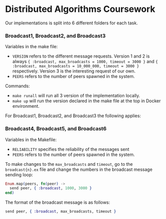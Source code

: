 # Distributed Algorithms Coursework

Our implementations is split into 6 different folders for each task.

### Broadcast1, Broadcast2, and Broadcast3
Variables in the make file:
- `VERSION` refers to the different message requests. Version 1 and 2 is always `{ :broadcast, max_broadcasts = 1000, timeout = 3000 }` and `{ :broadcast, max_broadcasts = 10_000_000, timeout = 3000 }` respectively. Version 3 is the interesting request of our own.
- `PEERS` refers to the number of peers spawned in the system.

Commands:
- `make runall` will run all 3 version of the implementation locally.
- `make up` will run the version declared in the make file at the top in Docker environment.

For Broadcast1, Broadcast2, and Broadcast3 the following applies:

### Broadcast4, Broadcast5, and Broadcast6

Variables in the Makefile:
- `RELIABILITY` specifies the reliability of the messages sent
- `PEERS` refers to the number of peers spawned in the system.

To make changes to the `max_broadcasts` and `timeout`, go to the `broadcast{n}.ex` file and change the numbers in the broadcast message sending loop:

```elixir
Enum.map(peers, fn(peer) ->
  send peer, { :broadcast, 1000, 3000 }
end)
```

The format of the broadcast message is as follows:

```elixir
send peer, { :broadcast, max_broadcasts, timeout }
```
